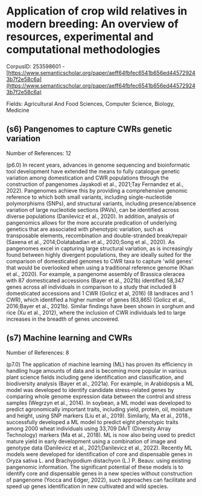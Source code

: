 # Application of crop wild relatives in modern breeding: An overview of resources, experimental and computational methodologies

CorpusID: 253598601 - [https://www.semanticscholar.org/paper/aeff64fbfec6541b656ed445729243b7f2e58c6a](https://www.semanticscholar.org/paper/aeff64fbfec6541b656ed445729243b7f2e58c6a)

Fields: Agricultural And Food Sciences, Computer Science, Biology, Medicine

## (s6) Pangenomes to capture CWRs genetic variation
Number of References: 12

(p6.0) In recent years, advances in genome sequencing and bioinformatic tool development have extended the means to fully catalogue genetic variation among domestication and CWR populations through the construction of pangenomes Jayakodi et al., 2021;Tay Fernandez et al., 2022). Pangenomes achieve this by providing a comprehensive genomic reference to which both small variants, including single-nucleotide polymorphisms (SNPs), and structural variants, including presence/absence variation of large nucleotide sections (PAVs), can be identified across diverse populations (Danilevicz et al., 2020). In addition, analysis of pangenomics allows for the more accurate predication of underlying genetics that are associated with phenotypic variation, such as transposable elements, recombination and double-stranded break/repair (Saxena et al., 2014;Dolatabadian et al., 2020;Song et al., 2020). As pangenomes excel in capturing large structural variation, as is increasingly found between highly divergent populations, they are ideally suited for the comparison of domesticated genomes to CWR taxa to capture 'wild genes' that would be overlooked when using a traditional reference genome (Khan et al., 2020). For example, a pangenome assembly of Brassica oleracea with 87 domesticated accessions (Bayer et al., 2021b) identified 58,347 genes across all individuals in comparison to a study that included 8 domesticated accessions and 1 CWR (Golicz et al, 2016) (8 landraces and 1 CWR), which identified a higher number of genes (63,865) (Golicz et al., 2016;Bayer et al., 2021b). Similar findings have been shown in sorghum  and rice (Xu et al., 2012), where the inclusion of CWR individuals led to large increases in the breadth of genes uncovered.
## (s7) Machine learning and CWRs
Number of References: 8

(p7.0) The application of machine learning (ML) has proven its efficiency in handling huge amounts of data and is becoming more popular in various plant science fields including gene identification and classification, and biodiversity analysis (Bayer et al., 2021a). For example, in Arabidopsis a ML model was developed to identify candidate stress-related genes by comparing whole genome expression data between the control and stress samples (Wegrzyn et al., 2014). In soybean, a ML model was developed to predict agronomically important traits, including yield, protein, oil, moisture and height, using SNP markers (Liu et al., 2019). Similarly, Ma et al., 2018., successfully developed a ML model to predict eight phenotypic traits among 2000 wheat individuals using 33,709 DArT (Diversity Array Technology) markers (Ma et al., 2018). ML is now also being used to predict mature yield in early development using a combination of image and genotype data (Danilevicz et al., 2021;Danilevicz et al., 2022). Recently ML models were developed for identification of core and dispensable genes in Oryza sativa L. and Brachypodium distachyon (L.) P. Beauv. using existing pangenomic information. The significant potential of these models is to identify core and dispensable genes in a new species without construction of pangenome (Yocca and Edger, 2022), such approaches can facilitate and speed up genes identification in new cultivated and wild species.
